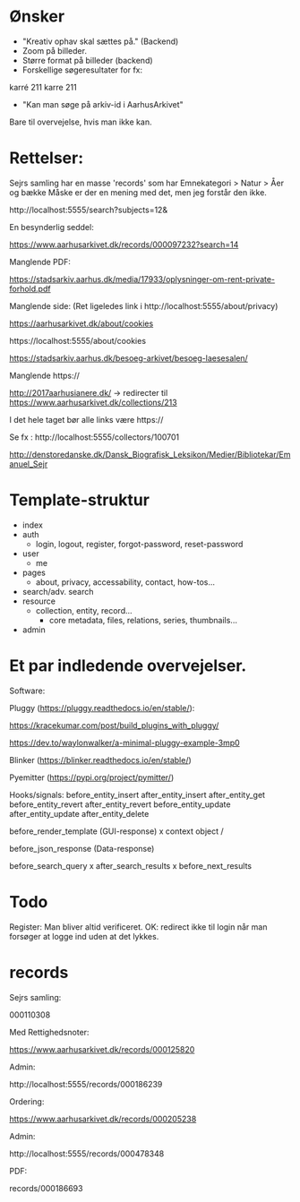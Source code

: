 # Ønsker 

* "Kreativ ophav skal sættes på." (Backend)
* Zoom på billeder.
* Større format på billeder (backend)
* Forskellige søgeresultater for fx:

karré 211
karre 211

* "Kan man søge på arkiv-id i AarhusArkivet"

Bare til overvejelse, hvis man ikke kan.


# Rettelser: 


Sejrs samling har en masse 'records' som har Emnekategori > Natur > Åer og bække
Måske er der en mening med det, men jeg forstår den ikke. 

http://localhost:5555/search?subjects=12&

En besynderlig seddel: 

https://www.aarhusarkivet.dk/records/000097232?search=14


Manglende PDF:

https://stadsarkiv.aarhus.dk/media/17933/oplysninger-om-rent-private-forhold.pdf

Manglende side: (Ret ligeledes link i http://localhost:5555/about/privacy)

https://aarhusarkivet.dk/about/cookies

https://localhost:5555/about/cookies

https://stadsarkiv.aarhus.dk/besoeg-arkivet/besoeg-laesesalen/

Manglende https://

http://2017aarhusianere.dk/ -> redirecter til https://www.aarhusarkivet.dk/collections/213 

I det hele taget bør alle links være https://

Se fx : http://localhost:5555/collectors/100701

http://denstoredanske.dk/Dansk_Biografisk_Leksikon/Medier/Bibliotekar/Emanuel_Sejr

# Template-struktur

  - index
  - auth
      - login, logout, register, forgot-password, reset-password
  - user
      - me
  - pages
      - about, privacy, accessability, contact, how-tos...
  - search/adv. search
  - resource
      - collection, entity, record...
        - core metadata, files, relations, series, thumbnails...
  - admin


# Et par indledende overvejelser.

Software:

Pluggy (https://pluggy.readthedocs.io/en/stable/):

https://kracekumar.com/post/build_plugins_with_pluggy/

https://dev.to/waylonwalker/a-minimal-pluggy-example-3mp0

Blinker (https://blinker.readthedocs.io/en/stable/)

Pyemitter (https://pypi.org/project/pymitter/)


Hooks/signals: 
before_entity_insert 
after_entity_insert 
after_entity_get 
before_entity_revert 
after_entity_revert 
before_entity_update 
after_entity_update 
after_entity_delete 

before_render_template (GUI-response) x
    context object / 

before_json_response (Data-response) 

before_search_query x
after_search_results x
before_next_results 

# Todo

Register: Man bliver altid verificeret. 
OK: redirect ikke til login når man forsøger at logge ind uden at det lykkes. 

# records

Sejrs samling: 

000110308

Med Rettighedsnoter:

https://www.aarhusarkivet.dk/records/000125820

Admin:

http://localhost:5555/records/000186239

Ordering: 

https://www.aarhusarkivet.dk/records/000205238

Admin: 

http://localhost:5555/records/000478348

PDF:

records/000186693


